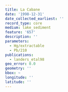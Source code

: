 ```yaml
---
title: La Cabane
date: '1998-12-31'
date_collected_earliest: ''
record_type: core
medium: lake_sediment
feature: '657'
description: ''
parameters:
  - Hg/extractable
  - Pb/210
publications:
  - landers_etal98
geo_error: 0.0
geometry: ''
bbox: ~
longitude: ''
latitude: ''
---
```

